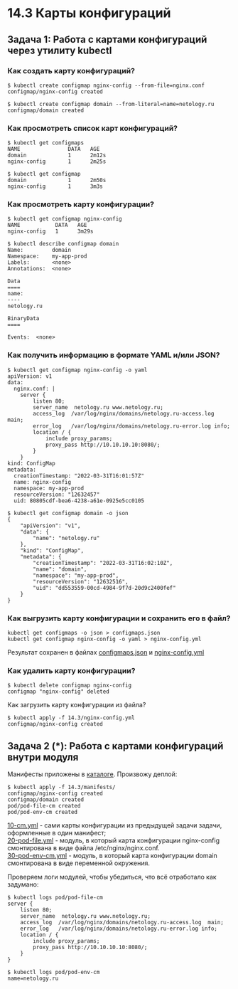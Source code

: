 # 14.3 Карты конфигураций  

## Задача 1: Работа с картами конфигураций через утилиту kubectl  

### Как создать карту конфигураций?  
```
$ kubectl create configmap nginx-config --from-file=nginx.conf
configmap/nginx-config created
```
```
$ kubectl create configmap domain --from-literal=name=netology.ru
configmap/domain created
```
### Как просмотреть список карт конфигураций?  
```
$ kubectl get configmaps
NAME               DATA   AGE
domain             1      2m12s
nginx-config       1      2m25s
```
```
$ kubectl get configmap
domain             1      2m50s
nginx-config       1      3m3s
```
### Как просмотреть карту конфигурации?  

```
$ kubectl get configmap nginx-config
NAME           DATA   AGE
nginx-config   1      3m29s
```
```
$ kubectl describe configmap domain
Name:         domain
Namespace:    my-app-prod
Labels:       <none>
Annotations:  <none>

Data
====
name:
----
netology.ru

BinaryData
====

Events:  <none>
```

### Как получить информацию в формате YAML и/или JSON?  

```
$ kubectl get configmap nginx-config -o yaml
apiVersion: v1
data:
  nginx.conf: |
    server {
        listen 80;
        server_name  netology.ru www.netology.ru;
        access_log  /var/log/nginx/domains/netology.ru-access.log  main;
        error_log   /var/log/nginx/domains/netology.ru-error.log info;
        location / {
            include proxy_params;
            proxy_pass http://10.10.10.10:8080/;
        }
    }
kind: ConfigMap
metadata:
  creationTimestamp: "2022-03-31T16:01:57Z"
  name: nginx-config
  namespace: my-app-prod
  resourceVersion: "12632457"
  uid: 80805cdf-bea6-4238-a61e-0925e5cc0105
```
```
$ kubectl get configmap domain -o json
{
    "apiVersion": "v1",
    "data": {
        "name": "netology.ru"
    },
    "kind": "ConfigMap",
    "metadata": {
        "creationTimestamp": "2022-03-31T16:02:10Z",
        "name": "domain",
        "namespace": "my-app-prod",
        "resourceVersion": "12632516",
        "uid": "dd553559-00cd-4984-9f7d-20d9c2400fef"
    }
}
```

### Как выгрузить карту конфигурации и сохранить его в файл? 
```
kubectl get configmaps -o json > configmaps.json
kubectl get configmap nginx-config -o yaml > nginx-config.yml
```
Результат сохранен в файлах [configmaps.json](14.3\configmaps.json) и [nginx-config.yml](14.3\nginx-config.yml)  

### Как удалить карту конфигурации?
```
$ kubectl delete configmap nginx-config
configmap "nginx-config" deleted
```
Как загрузить карту конфигурации из файла?
```
$ kubectl apply -f 14.3/nginx-config.yml
configmap/nginx-config created
```  
  
## Задача 2 (*): Работа с картами конфигураций внутри модуля  

Манифесты приложены в [каталоге](14.3/manifests/). Произвожу деплой:
```
$ kubectl apply -f 14.3/manifests/
configmap/nginx-config created
configmap/domain created
pod/pod-file-cm created
pod/pod-env-cm created
```
  
[10-cm.yml](14.3/manifests/10-cm.yml) - сами карты конфигурации из предыдущей задачи задачи, оформленные в один манифест;  
[20-pod-file.yml](14.3/manifests/20-pod-file.yml) - модуль, в который карта конфигурации nginx-config смонтирована в виде файла /etc/nginx/nginx.conf.  
[30-pod-env-cm.yml](14.3/manifests/30-pod-env-cm.yml) - модуль, в который карта конфигурации domain смонтирована в виде переменной окружения.  

Проверяем логи модулей, чтобы убедиться, что всё отработало как задумано:
  
```
$ kubectl logs pod/pod-file-cm
server {
    listen 80;
    server_name  netology.ru www.netology.ru;
    access_log  /var/log/nginx/domains/netology.ru-access.log  main;
    error_log   /var/log/nginx/domains/netology.ru-error.log info;
    location / {
        include proxy_params;
        proxy_pass http://10.10.10.10:8080/;
    }
}
```
  
```
$ kubectl logs pod/pod-env-cm
name=netology.ru
```
